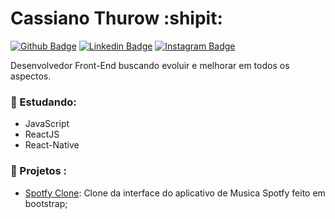 # Cassiano Thurow :shipit:

[![Github Badge](https://img.shields.io/badge/-Github-000?style=flat-square&logo=Github&logoColor=white&link=https://github.com/cassianothurow)](https://github.com/cassianothurow)
[![Linkedin Badge](https://img.shields.io/badge/-LinkedIn-blue?style=flat-square&logo=Linkedin&logoColor=white&link=https://www.linkedin.com/in/cassiano-thurow-8b78b6128/)](https://www.linkedin.com/in/cassiano-thurow-8b78b6128/)
[![Instagram Badge](https://img.shields.io/badge/-Instagram-000000?style=flat-square&labelColor=FFFFFF&logo=instagram&logoColor=000000&link=https://www.instagram.com/cassiothw/)](https://www.instagram.com/cassiothw/)

Desenvolvedor Front-End buscando evoluir e melhorar em todos os aspectos.

### :notebook_with_decorative_cover: Estudando:

- JavaScript
- ReactJS
- React-Native

### 🚀 Projetos :

- [Spotfy Clone](https://github.com/CassianoThurow/Spotify-Clone-Web): Clone da interface do aplicativo de Musica Spotfy feito em bootstrap;
